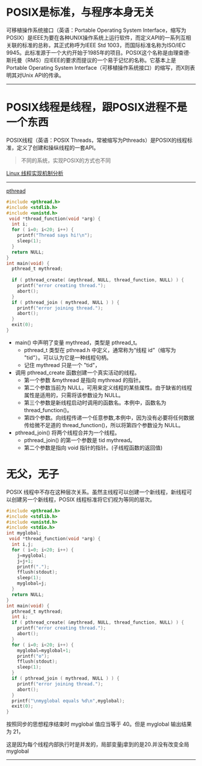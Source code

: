# POSIX是标准，与程序本身无关
可移植操作系统接口（英语：Portable Operating System Interface，缩写为POSIX）是IEEE为要在各种UNIX操作系统上运行软件，而定义API的一系列互相关联的标准的总称，其正式称呼为IEEE Std 1003，而国际标准名称为ISO/IEC 9945。此标准源于一个大约开始于1985年的项目。POSIX这个名称是由理查德·斯托曼（RMS）应IEEE的要求而提议的一个易于记忆的名称。它基本上是Portable Operating System Interface（可移植操作系统接口）的缩写，而X则表明其对Unix API的传承。

----
# POSIX线程是线程，跟POSIX进程不是一个东西
POSIX线程（英语：POSIX Threads，常被缩写为Pthreads）是POSIX的线程标准，定义了创建和操纵线程的一套API。

> 不同的系统，实现POSIX的方式也不同

[Linux 线程实现机制分析](https://www.ibm.com/developerworks/cn/linux/kernel/l-thread/index.html)

----
[pthread](https://www.ibm.com/developerworks/cn/linux/thread/posix_thread1/index.html)

```c
#include <pthread.h>
#include <stdlib.h>
#include <unistd.h>
 void *thread_function(void *arg) {
  int i;
  for ( i=0; i<20; i++) {
    printf("Thread says hi!\n");
    sleep(1);
  }
  return NULL;
}
int main(void) {
  pthread_t mythread;
   
  if ( pthread_create( &mythread, NULL, thread_function, NULL) ) {
    printf("error creating thread.");
    abort();
  }
  if ( pthread_join ( mythread, NULL ) ) {
    printf("error joining thread.");
    abort();
  }
  exit(0);
}
```

* main() 中声明了变量 mythread，类型是 pthread_t。
    * pthread_t 类型在 pthread.h 中定义，通常称为“线程 id”（缩写为 "tid"）。可以认为它是一种线程句柄。
    * 记住 mythread 只是一个 "tid"，
* 调用 pthread_create 函数创建一个真实活动的线程。
    * 第一个参数 &mythread 是指向 mythread 的指针。
    * 第二个参数当前为 NULL，可用来定义线程的某些属性。由于缺省的线程属性是适用的，只需将该参数设为 NULL。
    * 第三个参数是新线程启动时调用的函数名。本例中，函数名为 thread_function()。
    * 第四个参数。向线程传递一个任意参数,本例中，因为没有必要将任何数据传给微不足道的 thread_function()，所以将第四个参数设为 NULL。
*  pthread_join() 将两个线程合并为一个线程。
    * pthread_join() 的第一个参数是 tid mythread。
    * 第二个参数是指向 void 指针的指针。(子线程函数的返回值)

# 无父，无子
POSIX 线程中不存在这种层次关系。虽然主线程可以创建一个新线程，新线程可以创建另一个新线程，POSIX 线程标准将它们视为等同的层次。

```c
#include <pthread.h>
#include <stdlib.h>
#include <unistd.h>
#include <stdio.h>
int myglobal;
 void *thread_function(void *arg) {
  int i,j;
  for ( i=0; i<20; i++) {
    j=myglobal;
    j=j+1;
    printf(".");
    fflush(stdout);
    sleep(1);
    myglobal=j;
  }
  return NULL;
}
int main(void) {
  pthread_t mythread;
  int i;
  if ( pthread_create( &mythread, NULL, thread_function, NULL) ) {
    printf("error creating thread.");
    abort();
  }
  for ( i=0; i<20; i++) {
    myglobal=myglobal+1;
    printf("o");
    fflush(stdout);
    sleep(1);
  }
  if ( pthread_join ( mythread, NULL ) ) {
    printf("error joining thread.");
    abort();
  }
  printf("\nmyglobal equals %d\n",myglobal);
  exit(0);
}
```
按照同步的思想程序结束时 myglobal 值应当等于 40。但是 myglobal 输出结果为 21，

这是因为每个线程内部执行时是并发的，局部变量j拿到的是20.并没有改变全局myglobal

-----